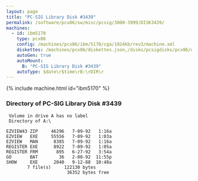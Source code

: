 ```yaml
---
layout: page
title: "PC-SIG Library Disk #3439"
permalink: /software/pcx86/sw/misc/pcsig/3000-3999/DISK3439/
machines:
  - id: ibm5170
    type: pcx86
    config: /machines/pcx86/ibm/5170/cga/1024kb/rev3/machine.xml
    diskettes: /machines/pcx86/diskettes.json,/disks/pcsigdisks/pcx86/diskettes.json
    autoGen: true
    autoMount:
      B: "PC-SIG Library Disk #3439"
    autoType: $date\r$time\rB:\rDIR\r
---
```


{% include machine.html id="ibm5170" %}

### Directory of PC-SIG Library Disk #3439

     Volume in drive A has no label
     Directory of A:\

    EZVIEW43 ZIP     46296   7-09-92   1:16a
    EZVIEW   EXE     55556   7-09-92   1:03a
    EZVIEW   MAN      8385   7-09-92   1:16a
    REGISTER EXE      8922   7-09-92   1:05a
    REGISTER FRM       895   6-27-92   3:54a
    GO       BAT        36   2-08-92  11:55p
    SHOW     EXE      2040   9-12-88  10:48a
            7 file(s)     122130 bytes
                           36352 bytes free
